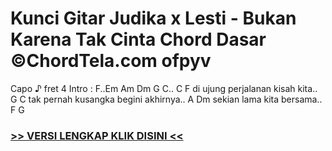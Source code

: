 
 # Kunci Gitar Judika x Lesti - Bukan Karena Tak Cinta Chord Dasar ©ChordTela.com ofpyv


Capo ♪ fret 4 Intro : F..Em Am Dm G C.. C F di ujung perjalanan kisah kita.. G C tak pernah kusangka begini akhirnya.. A Dm sekian lama kita bersama.. F G

###  <a href="https://shortlighzx.web.app?sq=Kunci Gitar Judika x Lesti - Bukan Karena Tak Cinta Chord Dasar ©ChordTela.com"> >> VERSI LENGKAP KLIK DISINI << </a>

